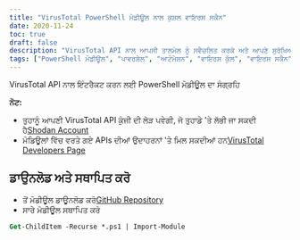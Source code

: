 ```yaml
---
title: "VirusTotal PowerShell ਮੋਡੀਊਲ ਨਾਲ ਕੁਸ਼ਲ ਵਾਇਰਸ ਸਕੈਨ"
date: 2020-11-24
toc: true
draft: false
description: "VirusTotal API ਨਾਲ ਆਪਸੀ ਤਾਲਮੇਲ ਨੂੰ ਸਵੈਚਲਿਤ ਕਰਕੇ ਅਤੇ ਆਪਣੇ ਸੁਰੱਖਿਆ ਵਰਕਫਲੋ ਨੂੰ ਸੁਚਾਰੂ ਬਣਾ ਕੇ VirusTotal PowerShell ਮੋਡੀਊਲ ਨਾਲ ਕੁਸ਼ਲ ਵਾਇਰਸ ਸਕੈਨ ਕਰੋ।"
tags: ["PowerShell ਮੋਡੀਊਲ", "ਪਾਵਰਸ਼ੇਲ", "ਆਟੋਮੇਸ਼ਨ", "ਵਾਇਰਸ ਕੁੱਲ", "ਵਾਇਰਸ ਸਕੈਨ", "ਡੋਮੇਨ ਸਕੈਨ", "API ਕੁੰਜੀ", "VirusTotal API", "ਵਾਇਰਸ ਟੋਟਲ ਡਿਵੈਲਪਰ ਪੰਨਾ", "ਸਿਸਟਮ ਪ੍ਰਸ਼ਾਸਨ", "ਸੁਰੱਖਿਆ ਵਰਕਫਲੋ", "ਕੁਸ਼ਲ ਵਾਇਰਸ ਸਕੈਨ", "ਡਾਊਨਲੋਡ ਕਰੋ ਅਤੇ ਸਥਾਪਿਤ ਕਰੋ", "GitHub ਰਿਪੋਜ਼ਟਰੀ", "API ਵਰਤੋਂ ਦੀਆਂ ਉਦਾਹਰਨਾਂ"]
---
```

 VirusTotal API ਨਾਲ ਇੰਟਰੈਕਟ ਕਰਨ ਲਈ PowerShell ਮੋਡੀਊਲ ਦਾ ਸੰਗ੍ਰਹਿ

**ਨੋਟ:**
- ਤੁਹਾਨੂੰ ਆਪਣੀ VirusTotal API ਕੁੰਜੀ ਦੀ ਲੋੜ ਪਵੇਗੀ, ਜੋ ਤੁਹਾਡੇ 'ਤੇ ਲੱਭੀ ਜਾ ਸਕਦੀ ਹੈ[Shodan Account](https://www.virustotal.com/gui/)
- ਮੋਡਿਊਲਾਂ ਵਿੱਚ ਵਰਤੇ ਗਏ APIs ਦੀਆਂ ਉਦਾਹਰਨਾਂ 'ਤੇ ਮਿਲ ਸਕਦੀਆਂ ਹਨ[VirusTotal Developers Page](https://developers.virustotal.com/reference#getting-started)

## ਡਾਉਨਲੋਡ ਅਤੇ ਸਥਾਪਿਤ ਕਰੋ
- ਤੋਂ ਮੋਡੀਊਲ ਡਾਊਨਲੋਡ ਕਰੋ[GitHub Repository](https://github.com/simeononsecurity/VirusTotal-PS)
- ਸਾਰੇ ਮੋਡੀਊਲ ਸਥਾਪਿਤ ਕਰੋ
```ps
Get-ChildItem -Recurse *.ps1 | Import-Module
```